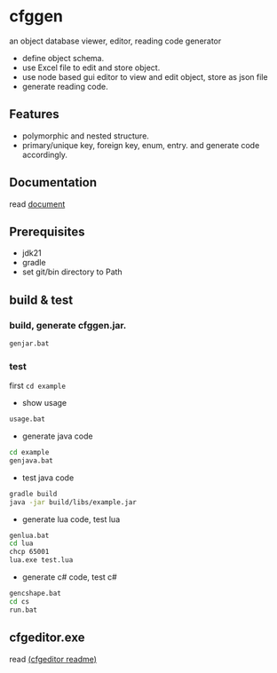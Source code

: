 # cfggen

an object database viewer, editor, reading code generator

* define object schema.
* use Excel file to edit and store object. 
* use node based gui editor to view and edit object, store as json file
* generate reading code.

## Features

* polymorphic and nested structure.
* primary/unique key, foreign key, enum, entry. and generate code accordingly.  

## Documentation

read [document](https://stallboy.github.io/cfggen)


## Prerequisites

* jdk21
* gradle
* set git/bin directory to Path

## build & test

### build, generate cfggen.jar.

```bash
genjar.bat
```

### test

first `cd example` 

* show usage 

```bash
usage.bat  
```

* generate java code

```bash
cd example
genjava.bat 
```

* test java code

```bash
gradle build 
java -jar build/libs/example.jar 
```

* generate lua code, test lua

```bash
genlua.bat 
cd lua
chcp 65001
lua.exe test.lua
```

* generate c# code, test c#

```bash
gencshape.bat 
cd cs
run.bat
```


## cfgeditor.exe
read [(cfgeditor readme)](cfgeditor/README_EN.md)
